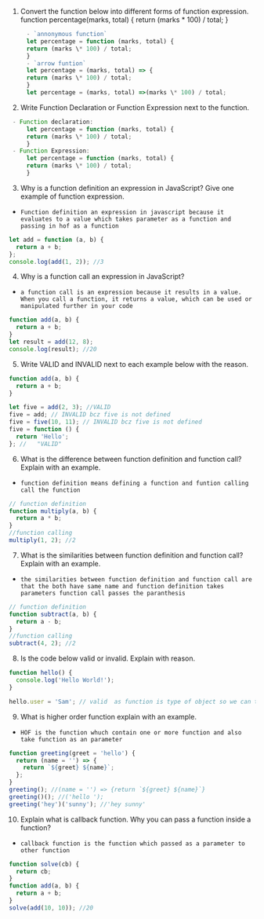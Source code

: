 1. Convert the function below into different forms of function expression.
   function percentage(marks, total) {
   return (marks \* 100) / total;
   }

```js
     - `annonymous function`
     let percentage = function (marks, total) {
     return (marks \* 100) / total;
     }
     - `arrow funtion`
     let percentage = (marks, total) => {
     return (marks \* 100) / total;
     }
     let percentage = (marks, total) =>(marks \* 100) / total;
```

2. Write Function Declaration or Function Expression next to the function.

```js
 - Function declaration:
     let percentage = function (marks, total) {
     return (marks \* 100) / total;
     }
 - Function Expression:
     let percentage = function (marks, total) {
     return (marks \* 100) / total;
     }
```

3. Why is a function definition an expression in JavaScript? Give one example of function expression.

- `Function definition an expression in javascript because it evaluates to a value which takes parameter as a function and passing in hof as a function`

```js
let add = function (a, b) {
  return a + b;
};
console.log(add(1, 2)); //3
```

4. Why is a function call an expression in JavaScript?

- `a function call is an expression because it results in a value. When you call a function, it returns a value, which can be used or manipulated further in your code`

```js
function add(a, b) {
  return a + b;
}
let result = add(12, 8);
console.log(result); //20
```

5. Write VALID and INVALID next to each example below with the reason.

```js
function add(a, b) {
  return a + b;
}

let five = add(2, 3); //VALID
five = add; // INVALID bcz five is not defined
five = five(10, 11); // INVALID bcz five is not defined
five = function () {
  return 'Hello';
}; //   "VALID"
```

6. What is the difference between function definition and function call? Explain with an example.

- `function definition means defining a function and funtion calling call the function`

```js
// function definition
function multiply(a, b) {
  return a * b;
}
//function calling
multiply(1, 2); //2
```

7. What is the similarities between function definition and function call? Explain with an example.

- `the similarities between function definition and function call are that the both have same name and function definition takes parameters function call passes the paranthesis`

```js
// function definition
function subtract(a, b) {
  return a - b;
}
//function calling
subtract(4, 2); //2
```

8. Is the code below valid or invalid. Explain with reason.

```js
function hello() {
  console.log('Hello World!');
}

hello.user = 'Sam'; // valid  as function is type of object so we can treat it as an object
```

9. What is higher order function explain with an example.

- `HOF is the function whuch contain one or more function and also take function as an parameter`

```js
function greeting(greet = 'hello') {
  return (name = '') => {
    return `${greet} ${name}`;
  };
}
greeting(); //(name = '') => {return `${greet} ${name}`}
greeting()(); //('hello ');
greeting('hey')('sunny'); //'hey sunny'
```

10. Explain what is callback function. Why you can pass a function inside a function?

- `callback function is the function which passed as a parameter to other function`

```js
function solve(cb) {
  return cb;
}
function add(a, b) {
  return a + b;
}
solve(add(10, 10)); //20
```
